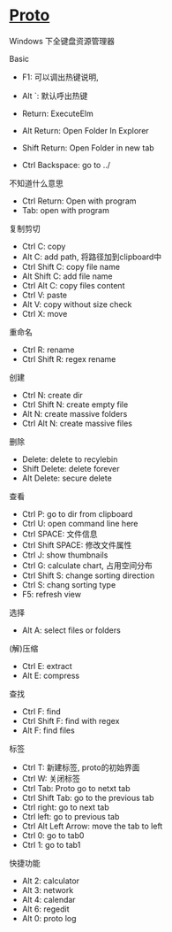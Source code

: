 # [Proto](http://miechu.pl/proto/)
Windows 下全键盘资源管理器

Basic

- F1: 可以调出热键说明,
- Alt \`: 默认呼出热键

- Return: ExecuteElm
- Alt Return: Open Folder In Explorer
- Shift Return: Open Folder in new tab
- Ctrl Backspace: go to ../

不知道什么意思

- Ctrl Return: Open with program
- Tab: open with program

复制剪切

- Ctrl C: copy
- Alt C: add path, 将路径加到clipboard中
- Ctrl Shift C: copy file name
- Alt Shift C: add file name
- Ctrl Alt C: copy files content
- Ctrl V: paste
- Alt V: copy without size check
- Ctrl X: move

重命名

- Ctrl R: rename
- Ctrl Shift R: regex rename

创建

- Ctrl N: create dir
- Ctrl Shift N: create empty file
- Alt N: create massive folders
- Ctrl Alt N: create massive files

删除

- Delete: delete to recylebin
- Shift Delete: delete forever
- Alt Delete: secure delete

查看

- Ctrl P: go to dir from clipboard
- Ctrl U: open command line here
- Ctrl SPACE: 文件信息
- Ctrl Shift SPACE: 修改文件属性
- Ctrl J: show thumbnails
- Ctrl G: calculate chart, 占用空间分布
- Ctrl Shift S: change sorting direction
- Ctrl S: chang sorting type
- F5: refresh view

选择

- Alt A: select files or folders

(解)压缩

- Ctrl E: extract
- Alt E: compress

查找

- Ctrl F: find
- Ctrl Shift F: find with regex
- Alt F: find files

标签

- Ctrl T: 新建标签, proto的初始界面
- Ctrl W: 关闭标签
- Ctrl Tab: Proto go to netxt tab
- Ctrl Shift Tab: go to the previous tab
- Ctrl right: go to next tab
- Ctrl left: go to previous tab
- Ctrl Alt Left Arrow: move the tab to left
- Ctrl 0: go to tab0
- Ctrl 1: go to tab1

快捷功能

- Alt 2: calculator
- Alt 3: network
- Alt 4: calendar
- Alt 6: regedit
- Alt 0: proto log

